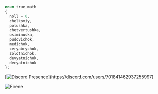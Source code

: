 ```js
enum true_math
{
  noll = 0,
  chelkoviy,
  polushka,
  chetvertushka,
  osiminuska,
  pudovichok,
  medichok,
  ceryabrychok,
  zolotnichok,
  devyatnichok,
  decyatnichok
};
```
[![Discord Presence](https://lanyard-profile-readme.vercel.app/api/701841462937255997?theme=light&bg=809ecf&animated=false&hideDiscrim=true&borderRadius=30px&idleMessage=Probably%20doing%20something%20else...)](https://discord.com/users/701841462937255997)


                    

<img src="https://komarev.com/ghpvc/?username=Eirxne&label=Ziyaretçi%20Sayısı&color=351c75" alt="Eirene" />

